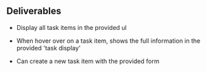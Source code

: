## Deliverables

- Display all task items in the provided ul

- When hover over on a task item, shows the full information in the provided 'task display'

- Can create a new task item with the provided form
